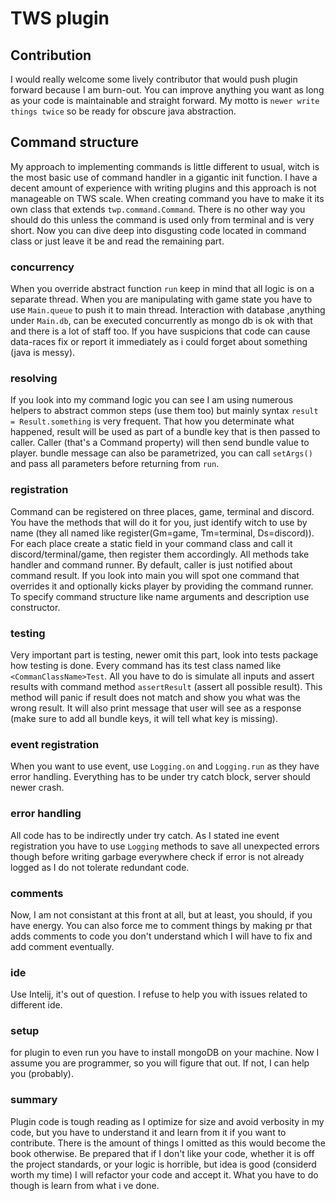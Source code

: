 # TWS plugin

## Contribution

I would really welcome some lively contributor that would push plugin forward because I am burn-out. 
You can improve anything you want as long as your code is maintainable and straight forward. My motto is 
`newer write things twice` so be ready for obscure java abstraction.

## Command structure

My approach to implementing commands is little different to usual, witch is the most basic use of 
command handler in a gigantic init function. I have a decent amount of experience with writing plugins and this
approach is not manageable on TWS scale. When creating command you have to make it its own class that extends 
`twp.command.Command`. There is no other way you should do this unless the command is used only from terminal
and is very short. Now you can dive deep into disgusting code located in command class or just leave it be and 
read the remaining part. 

### concurrency

When you override abstract function `run` keep in mind that all logic is on a separate thread. When 
you are manipulating with game state you have to use `Main.queue` to push it to main thread. Interaction with 
database ,anything under `Main.db`, can be executed concurrently as mongo db is ok with that and there is a lot 
of  staff too. If you have suspicions that code can cause data-races fix or report it immediately as i 
could forget about something (java is messy). 

### resolving

If you look into my command logic you can see I am using numerous helpers to abstract common steps (use them too)
but mainly syntax `result = Result.something` is very frequent. That how you determinate what happened, result will be used as
part of a bundle key that is then passed to caller. Caller (that's a Command property) will then send bundle value to 
player. bundle message can also be parametrized, you can call `setArgs()` and pass all parameters before returning from
`run`.

### registration

Command can be registered on three places, game, terminal and discord. You have the methods that will do it for you, just 
identify witch to use by name (they all named like register(Gm=game, Tm=terminal, Ds=discord)). For each place create 
a static field in your command class and call it discord/terminal/game, then register them accordingly. All methods take handler
and command runner. By default, caller is just notified about command result. If you look into main you will spot one 
command that overrides it and optionally kicks player by providing the command runner. To specify command structure like 
name arguments and description use constructor. 

### testing

Very important part is testing, newer omit this part, look into tests package how testing is done. Every command has its
test class named like `<CommanClassName>Test`. All you have to do is simulate all inputs and assert results with command
method `assertResult` (assert all possible result). This method will panic if result does not match and show you what was 
the wrong result. It will also print message that user will see as a response (make sure to add all bundle keys, it will 
tell what key is missing).

### event registration

When you want to use event, use `Logging.on` and `Logging.run` as they have error handling. Everything has to be under try
catch block, server should newer crash.

### error handling

All code has to be indirectly under try catch. As I stated ine event registration you have to use `Logging` methods to 
save all unexpected errors though before writing garbage everywhere check if error is not already logged as I do not
tolerate redundant code.

### comments

Now, I am not consistant at this front at all, but at least, you should, if you have energy. You can also force me to comment
things by making pr that adds comments to code you don't understand which I will have to fix and add comment eventually.  

### ide

Use Intelij, it's out of question. I refuse to help you with issues related to different ide.

### setup

for plugin to even run you have to install mongoDB on your machine. Now I assume you are programmer, so you will figure 
that out. If not, I can help you (probably).

### summary

Plugin code is tough reading as I optimize for size and avoid verbosity in my code, but you have to understand it and 
learn from it if you want to contribute. There is the amount of things I omitted as this would become the book otherwise.
Be prepared that if I don't like your code, whether it is off the project standards, or your logic is horrible, but idea 
is good (considerd worth my time) I will refactor your code and accept it. What you have to do though is learn from what 
i ve done. 